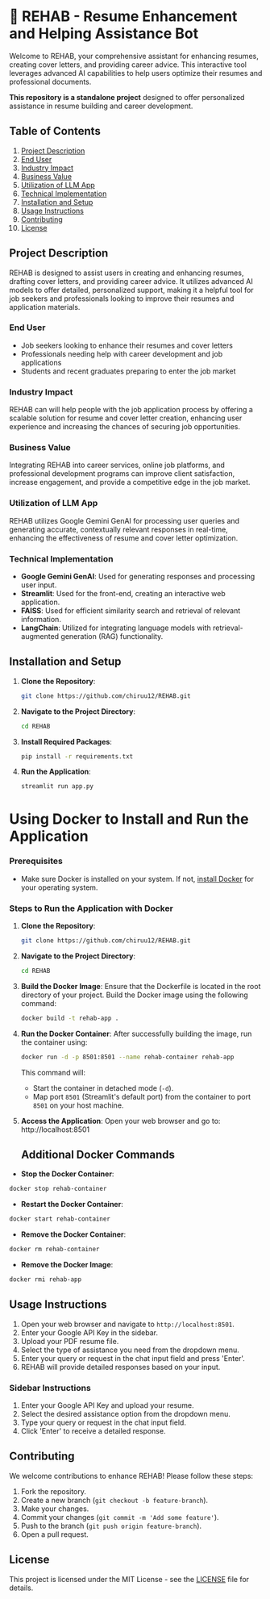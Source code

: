 # 📝 REHAB - Resume Enhancement and Helping Assistance Bot

Welcome to REHAB, your comprehensive assistant for enhancing resumes, creating cover letters, and providing career advice. This interactive tool leverages advanced AI capabilities to help users optimize their resumes and professional documents.

**This repository is a standalone project** designed to offer personalized assistance in resume building and career development.

## Table of Contents

1. [Project Description](#project-description)
2. [End User](#end-user)
3. [Industry Impact](#industry-impact)
4. [Business Value](#business-value)
5. [Utilization of LLM App](#utilization-of-llm-app)
6. [Technical Implementation](#technical-implementation)
7. [Installation and Setup](#installation-and-setup)
8. [Usage Instructions](#usage-instructions)
9. [Contributing](#contributing)
10. [License](#license)

## Project Description

REHAB is designed to assist users in creating and enhancing resumes, drafting cover letters, and providing career advice. It utilizes advanced AI models to offer detailed, personalized support, making it a helpful tool for job seekers and professionals looking to improve their resumes and application materials.

### End User

- Job seekers looking to enhance their resumes and cover letters
- Professionals needing help with career development and job applications
- Students and recent graduates preparing to enter the job market

### Industry Impact

REHAB can will help people with the job application process by offering a scalable solution for resume and cover letter creation, enhancing user experience and increasing the chances of securing job opportunities.

### Business Value

Integrating REHAB into career services, online job platforms, and professional development programs can improve client satisfaction, increase engagement, and provide a competitive edge in the job market.

### Utilization of LLM App

REHAB utilizes Google Gemini GenAI for processing user queries and generating accurate, contextually relevant responses in real-time, enhancing the effectiveness of resume and cover letter optimization.

### Technical Implementation

- **Google Gemini GenAI**: Used for generating responses and processing user input.
- **Streamlit**: Used for the front-end, creating an interactive web application.
- **FAISS**: Used for efficient similarity search and retrieval of relevant information.
- **LangChain**: Utilized for integrating language models with retrieval-augmented generation (RAG) functionality.

## Installation and Setup

1. **Clone the Repository**:
    ```bash
    git clone https://github.com/chiruu12/REHAB.git
    ```

2. **Navigate to the Project Directory**:
    ```bash
    cd REHAB
    ```

3. **Install Required Packages**:
    ```bash
    pip install -r requirements.txt
    ```

4. **Run the Application**:
    ```bash
    streamlit run app.py
    ```


# Using Docker to Install and Run the Application

### Prerequisites
- Make sure Docker is installed on your system. If not, [install Docker](https://docs.docker.com/get-docker/) for your operating system.

### Steps to Run the Application with Docker

1. **Clone the Repository**:
    ```bash
    git clone https://github.com/chiruu12/REHAB.git
    ```

2. **Navigate to the Project Directory**:
    ```bash
    cd REHAB
    ```

3. **Build the Docker Image**:
   Ensure that the Dockerfile is located in the root directory of your project. Build the Docker image using the following command:
    ```bash
    docker build -t rehab-app .
    ```

4. **Run the Docker Container**:
   After successfully building the image, run the container using:
    ```bash
    docker run -d -p 8501:8501 --name rehab-container rehab-app
    ```
   This command will:
   - Start the container in detached mode (`-d`).
   - Map port `8501` (Streamlit's default port) from the container to port `8501` on your host machine.

5. **Access the Application**:
   Open your web browser and go to: http://localhost:8501 


   ## Additional Docker Commands

- **Stop the Docker Container**:
```bash
docker stop rehab-container
```

- **Restart the Docker Container**:
```bash
docker start rehab-container
```

- **Remove the Docker Container**:
 ```bash
 docker rm rehab-container
 ```

- **Remove the Docker Image**:
 ```bash
 docker rmi rehab-app
 ```



## Usage Instructions

1. Open your web browser and navigate to `http://localhost:8501`.
2. Enter your Google API Key in the sidebar.
3. Upload your PDF resume file.
4. Select the type of assistance you need from the dropdown menu.
5. Enter your query or request in the chat input field and press 'Enter'.
6. REHAB will provide detailed responses based on your input.

### Sidebar Instructions

1. Enter your Google API Key and upload your resume.
2. Select the desired assistance option from the dropdown menu.
3. Type your query or request in the chat input field.
4. Click 'Enter' to receive a detailed response.

## Contributing

We welcome contributions to enhance REHAB! Please follow these steps:

1. Fork the repository.
2. Create a new branch (`git checkout -b feature-branch`).
3. Make your changes.
4. Commit your changes (`git commit -m 'Add some feature'`).
5. Push to the branch (`git push origin feature-branch`).
6. Open a pull request.

## License

This project is licensed under the MIT License - see the [LICENSE](LICENSE) file for details.
